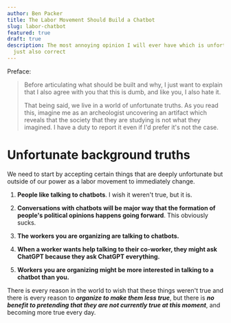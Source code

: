 ```yaml
---
author: Ben Packer
title: The Labor Movement Should Build a Chatbot
slug: labor-chatbot
featured: true
draft: true
description: The most annoying opinion I will ever have which is unfortunately
  just also correct
---
```

Preface:

> Before articulating what should be built and why, I just want to explain that I also agree with you that this is dumb, and like you, I also hate it.
> 
> That being said, we live in a world of unfortunate truths. As you read this, imagine me as an archeologist uncovering an artifact which reveals that the society that they are studying is not what they imagined. I have a duty to report it even if I'd prefer it's not the case.

# Unfortunate background truths

We need to start by accepting certain things that are deeply unfortunate but outside of our power as a labor movement to immediately change.

1.  **People like talking to chatbots**. I wish it weren't true, but it is.
    
2.  **Conversations with chatbots will be major way that the formation of people's political opinions happens going forward**. This obviously sucks.
    
3.  **The workers you are organizing are talking to chatbots.**
    
4.  **When a worker wants help talking to their co-worker, they might ask ChatGPT because they ask ChatGPT everything.**
    
5.  **Workers you are organizing might be more interested in talking to a chatbot than you.**
    

There is every reason in the world to wish that these things weren't true and there is every reason to **_organize to make them less true_**, but there is **_no benefit to pretending that they are not currently true at this moment_**, and becoming more true every day.